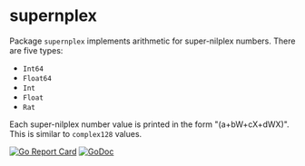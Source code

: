 # supernplex

Package `supernplex` implements arithmetic for super-nilplex numbers. There are five types:

* `Int64`
* `Float64`
* `Int`
* `Float`
* `Rat`

Each super-nilplex number value is printed in the form "(a+bW+cX+dWX)". This is similar to `complex128` values.

[![Go Report Card](https://goreportcard.com/badge/gojp/goreportcard)](https://goreportcard.com/report/github.com/meirizarrygelpi/numbers/supernplex) [![GoDoc](https://godoc.org/github.com/meirizarrygelpi/numbers/supernplex?status.svg)](https://godoc.org/github.com/meirizarrygelpi/numbers/supernplex)
